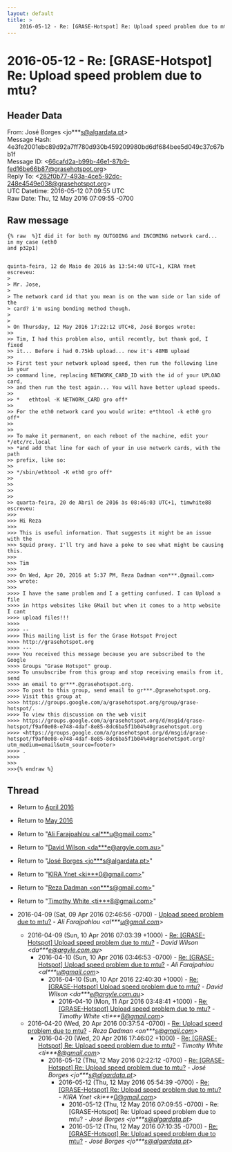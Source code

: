 ```yaml
---
layout: default
title: >
    2016-05-12 - Re: [GRASE-Hotspot] Re: Upload speed problem due to mtu?
---
```


# 2016-05-12 - Re: [GRASE-Hotspot] Re: Upload speed problem due to mtu?

## Header Data

From: José Borges \<jo***s@algardata.pt\><br>
Message Hash: 4e3fe2001ebc89d92a7ff780d930b459209980bd6df684bee5d049c37c67bb1f<br>
Message ID: \<66cafd2a-b99b-46e1-87b9-fed16be66b87@grasehotspot.org\><br>
Reply To: \<282f0b77-493a-4ce5-92dc-248e4549e038@grasehotspot.org\><br>
UTC Datetime: 2016-05-12 07:09:55 UTC<br>
Raw Date: Thu, 12 May 2016 07:09:55 -0700<br>

## Raw message

```
{% raw  %}I did it for both my OUTGOING and INCOMING network card... in my case (eth0 
and p32p1)


quinta-feira, 12 de Maio de 2016 às 13:54:40 UTC+1, KIRA Ynet escreveu:
>
> Mr. Jose, 
>
> The network card id that you mean is on the wan side or lan side of the 
> card? i'm using bonding method though.
>
>
> On Thursday, 12 May 2016 17:22:12 UTC+8, José Borges wrote:
>>
>> Tim, I had this problem also, until recently, but thank god, I fixed 
>> it... Before i had 0.75kb upload... now it's 48MB upload
>>
>> First test your network upload speed, then run the following line in your 
>> command line, replacing NETWORK_CARD_ID with the id of your UPLOAD card, 
>> and then run the test again... You will have better upload speeds.
>>
>> *   ethtool -K NETWORK_CARD gro off*
>>
>> For the eth0 network card you would write: e*thtool -k eth0 gro off*
>>
>>
>> To make it permanent, on each reboot of the machine, edit your */etc/rc.local 
>> *and add that line for each of your in use network cards, with the path 
>> prefix, like so:
>>
>> */sbin/ethtool -K eth0 gro off*
>>
>>
>>
>>
>> quarta-feira, 20 de Abril de 2016 às 08:46:03 UTC+1, timwhite88 escreveu:
>>>
>>> Hi Reza
>>>
>>> This is useful information. That suggests it might be an issue with the 
>>> Squid proxy. I'll try and have a poke to see what might be causing this.
>>>
>>> Tim
>>>
>>> On Wed, Apr 20, 2016 at 5:37 PM, Reza Dadman <on***.@gmail.com> 
>>> wrote:
>>>
>>>> I have the same problem and I a getting confused. I can Upload a file 
>>>> in https websites like GMail but when it comes to a http website I cant 
>>>> upload files!!! 
>>>>
>>>> -- 
>>>> This mailing list is for the Grase Hotspot Project 
>>>> http://grasehotspot.org
>>>> --- 
>>>> You received this message because you are subscribed to the Google 
>>>> Groups "Grase Hotspot" group.
>>>> To unsubscribe from this group and stop receiving emails from it, send 
>>>> an email to gr***.@grasehotspot.org.
>>>> To post to this group, send email to gr***.@grasehotspot.org.
>>>> Visit this group at 
>>>> https://groups.google.com/a/grasehotspot.org/group/grase-hotspot/.
>>>> To view this discussion on the web visit 
>>>> https://groups.google.com/a/grasehotspot.org/d/msgid/grase-hotspot/f9af0e08-e748-4daf-8e85-8dc6ba5f1b04%40grasehotspot.org 
>>>> <https://groups.google.com/a/grasehotspot.org/d/msgid/grase-hotspot/f9af0e08-e748-4daf-8e85-8dc6ba5f1b04%40grasehotspot.org?utm_medium=email&utm_source=footer>
>>>> .
>>>>
>>>
>>>{% endraw %}
```

## Thread

+ Return to [April 2016](/archive/2016/04)
+ Return to [May 2016](/archive/2016/05)

+ Return to "[Ali Farajpahlou <al***u<span>@</span>gmail.com>](/authors/al___u_at_gmail_com)"
+ Return to "[David Wilson <da***e<span>@</span>argyle.com.au>](/authors/da___e_at_argyle_com_au)"
+ Return to "[José Borges <jo***s<span>@</span>algardata.pt>](/authors/jo___s_at_algardata_pt)"
+ Return to "[KIRA Ynet <ki***0<span>@</span>gmail.com>](/authors/ki___0_at_gmail_com)"
+ Return to "[Reza Dadman <on***s<span>@</span>gmail.com>](/authors/on___s_at_gmail_com)"
+ Return to "[Timothy White <ti***8<span>@</span>gmail.com>](/authors/ti___8_at_gmail_com)"

+ 2016-04-09 (Sat, 09 Apr 2016 02:46:56 -0700) - [Upload speed problem due to mtu?](/archive/2016/04/e0fc9a8ae5390bff31c3ada625c6a90bb34c5e41995ba78d98be45f73c6e7a12) - _Ali Farajpahlou \<al***u@gmail.com\>_
  + 2016-04-09 (Sun, 10 Apr 2016 07:03:39 +1000) - [Re: [GRASE-Hotspot] Upload speed problem due to mtu?](/archive/2016/04/3d049d348f0abd21c1aa93c835442eb236af2c4fbc723b0fd180b9cef203bcf4) - _David Wilson \<da***e@argyle.com.au\>_
    + 2016-04-10 (Sun, 10 Apr 2016 03:46:53 -0700) - [Re: [GRASE-Hotspot] Upload speed problem due to mtu?](/archive/2016/04/e9c53683b5179323439da67f3fa3960a7c1dbb5d8d425bc0351d6580328639c8) - _Ali Farajpahlou \<al***u@gmail.com\>_
      + 2016-04-10 (Sun, 10 Apr 2016 22:40:30 +1000) - [Re: [GRASE-Hotspot] Upload speed problem due to mtu?](/archive/2016/04/c2faf0de99e3a88dd909331cdb9d60d43fcbc463c7e769ae6073802772acad6c) - _David Wilson \<da***e@argyle.com.au\>_
        + 2016-04-10 (Mon, 11 Apr 2016 03:48:41 +1000) - [Re: [GRASE-Hotspot] Upload speed problem due to mtu?](/archive/2016/04/08935ed263b37c082bc843ecf86462bfddf2081f990b394139046ffaf10ac797) - _Timothy White \<ti***8@gmail.com\>_
  + 2016-04-20 (Wed, 20 Apr 2016 00:37:54 -0700) - [Re: Upload speed problem due to mtu?](/archive/2016/04/3491a2fc0b508504cd22ea08c7cd026d7ff752cac3b2e7ff9a07901fe203d3dd) - _Reza Dadman \<on***s@gmail.com\>_
    + 2016-04-20 (Wed, 20 Apr 2016 17:46:02 +1000) - [Re: [GRASE-Hotspot] Re: Upload speed problem due to mtu?](/archive/2016/04/0119b97bfadee206a0cab8a0d07c68ddfb54eee458e7297d53e9c0ddd04c6174) - _Timothy White \<ti***8@gmail.com\>_
      + 2016-05-12 (Thu, 12 May 2016 02:22:12 -0700) - [Re: [GRASE-Hotspot] Re: Upload speed problem due to mtu?](/archive/2016/05/2d024d09a7a16fb0ecab8300b7f5f413951302748fee72ca716c8f68cf033f4f) - _José Borges \<jo***s@algardata.pt\>_
        + 2016-05-12 (Thu, 12 May 2016 05:54:39 -0700) - [Re: [GRASE-Hotspot] Re: Upload speed problem due to mtu?](/archive/2016/05/1af79cf906243eae7f68d0dc0356e621fb014d7a268c57a5a87a2c571b706450) - _KIRA Ynet \<ki***0@gmail.com\>_
          + 2016-05-12 (Thu, 12 May 2016 07:09:55 -0700) - Re: [GRASE-Hotspot] Re: Upload speed problem due to mtu? - _José Borges \<jo***s@algardata.pt\>_
          + 2016-05-12 (Thu, 12 May 2016 07:10:35 -0700) - [Re: [GRASE-Hotspot] Re: Upload speed problem due to mtu?](/archive/2016/05/e6b8c426b36586b0e867c6cc890a7e8df899c2b42a698b8f54d7914e2dfa108a) - _José Borges \<jo***s@algardata.pt\>_

